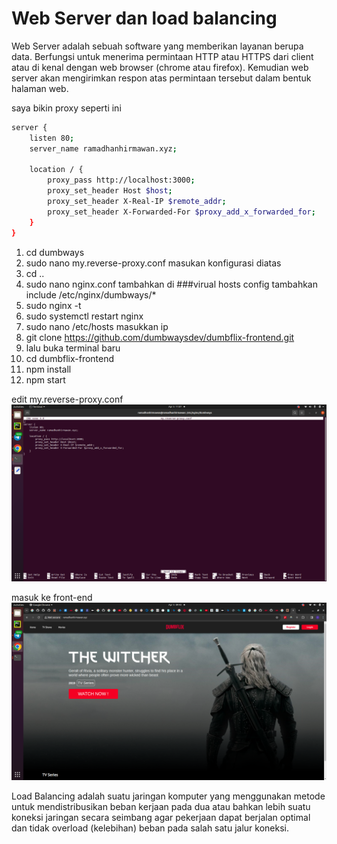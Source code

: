 # Web Server dan load balancing

Web Server adalah sebuah software yang memberikan layanan berupa data. Berfungsi untuk menerima permintaan HTTP atau HTTPS dari client atau di kenal dengan web browser (chrome atau firefox). Kemudian web server akan mengirimkan respon atas permintaan tersebut dalam bentuk halaman web.

saya bikin proxy seperti ini

```sh
server {
    listen 80;
    server_name ramadhanhirmawan.xyz;

    location / {
        proxy_pass http://localhost:3000;
        proxy_set_header Host $host;
        proxy_set_header X-Real-IP $remote_addr;
        proxy_set_header X-Forwarded-For $proxy_add_x_forwarded_for;
    }
}
```

1. cd dumbways
2. sudo nano my.reverse-proxy.conf masukan konfigurasi diatas
3. cd ..
4. sudo nano nginx.conf tambahkan di ###virual hosts config tambahkan include /etc/nginx/dumbways/*
5. sudo nginx -t
6. sudo systemctl restart nginx
7. sudo nano /etc/hosts masukkan ip
8. git clone https://github.com/dumbwaysdev/dumbflix-frontend.git
9. lalu buka terminal baru
10. cd dumbflix-frontend
11. npm install
12. npm start

edit my.reverse-proxy.conf
![images/17.png](images/17.png)

masuk ke front-end
![images/18.png](images/18.png)

Load Balancing adalah suatu jaringan komputer yang menggunakan metode untuk mendistribusikan beban kerjaan pada dua atau bahkan lebih suatu koneksi jaringan secara seimbang agar pekerjaan dapat berjalan optimal dan tidak overload (kelebihan) beban pada salah satu jalur koneksi.
